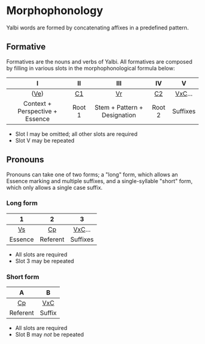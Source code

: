 # Morphophonology

Yalbi words are formed by concatenating affixes in a predefined pattern.

## Formative

Formatives are the nouns and verbs of Yalbi. All formatives are composed by filling in various slots in the morphophonological formula below:

|                I                |        II        |             III              |        IV        |          V          |
|:-------------------------------:|:----------------:|:----------------------------:|:----------------:|:-------------------:|
|      ([Ve](affixes.md#ve))      | [C1](lexicon.md) |     [Vr](affixes.md#vr)      | [C2](lexicon.md) | [VxC](suffixes.md)… |
| Context + Perspective + Essence |      Root 1      | Stem + Pattern + Designation |      Root 2      |      Suffixes       |

* Slot I may be omitted; all other slots are required
* Slot V may be repeated

## Pronouns

Pronouns can take one of two forms; a "long" form, which allows an Essence marking and multiple suffixes, and a single-syllable "short" form, which only allows a single case suffix.

### Long form

|        1         |        2         |          3          |
|:----------------:|:----------------:|:-------------------:|
| [Vs](affixes.md) | [Cp](affixes.md) | [VxC](suffixes.md)… |
|     Essence      |     Referent     |      Suffixes       |

* All slots are required
* Slot 3 may be repeated

### Short form

|        A         |         B          |
|:----------------:|:------------------:|
| [Cp](affixes.md) | [VxC](suffixes.md) |
|     Referent     |       Suffix       |

* All slots are required
* Slot B may _not_ be repeated

